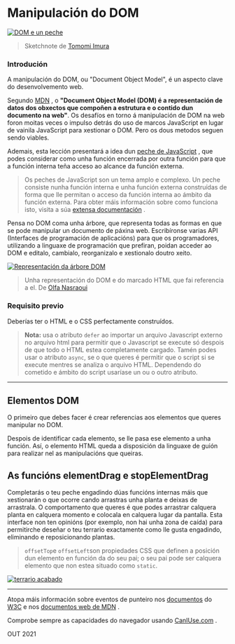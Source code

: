 # Manipulación do DOM

[![DOM e un peche](https://github.com/microsoft/Web-Dev-For-Beginners/raw/main/sketchnotes/webdev101-js.png)](https://github.com/microsoft/Web-Dev-For-Beginners/blob/main/sketchnotes/webdev101-js.png)

> Sketchnote de [Tomomi Imura](https://twitter.com/girlie_mac)

### Introdución

A manipulación do DOM, ou "Document Object Model", é un aspecto clave do desenvolvemento web. 

Segundo [MDN](https://developer.mozilla.org/docs/Web/API/Document_Object_Model/Introduction) , o **"Document Object Model (DOM) é a representación de datos dos obxectos que compoñen a estrutura e o contido dun documento na web"**. Os desafíos en torno á manipulación de DOM na web foron moitas veces o impulso detrás do uso de marcos JavaScript en lugar de vainila JavaScript para xestionar o DOM. Pero os dous metodos seguen sendo viables.

Ademais, esta lección presentará a idea dun [peche de JavaScript](https://developer.mozilla.org/docs/Web/JavaScript/Closures) , que podes considerar como unha función encerrada por outra función para que a función interna teña acceso ao alcance da función externa.

> Os peches de JavaScript son un tema amplo e complexo. Un peche consiste nunha función interna e unha función externa construídas de forma que lle permitan o acceso da función interna ao ámbito da función externa. Para obter máis información sobre como funciona isto, visita a súa [extensa documentación](https://developer.mozilla.org/docs/Web/JavaScript/Closures) .

Pensa no DOM coma unha árbore, que representa todas as formas en que se pode manipular un documento de páxina web. Escribíronse varias API (Interfaces de programación de aplicacións) para que os programadores, utilizando a linguaxe de programación que prefiran, poidan acceder ao DOM e editalo, cambialo, reorganizalo e xestionalo doutro xeito.

[![Representación da árbore DOM](https://github.com/microsoft/Web-Dev-For-Beginners/raw/main/3-terrarium/3-intro-to-DOM-and-closures/images/dom-tree.png)](https://github.com/microsoft/Web-Dev-For-Beginners/blob/main/3-terrarium/3-intro-to-DOM-and-closures/images/dom-tree.png)

> Unha representación do DOM e do marcado HTML que fai referencia a el. De [Olfa Nasraoui](https://www.researchgate.net/publication/221417012_Profile-Based_Focused_Crawler_for_Social_Media-Sharing_Websites)

### Requisito previo

Deberías ter o HTML e o CSS perfectamente construídos. 

> **Nota:** usa o atributo `defer` ao importar un arquivo Javascript externo no arquivo html para permitir que o Javascript se execute só despois de que todo o HTML estea completamente cargado. Tamén podes usar o atributo `async`, se o que queres é permitir que o script si se execute mentres se analiza o arquivo HTML. Dependendo do cometido e ámbito do script usaríase un ou o outro atributo.

------

## Elementos DOM

O primeiro que debes facer é crear referencias aos elementos que queres manipular no DOM. 

Despois de identificar cada elemento, se lle pasa ese elemento a unha función. Así, o elemento HTML queda a disposición da linguaxe de guión para realizar nel as manipulacións que queiras.



## As funcións elementDrag e stopElementDrag

Completarás o teu peche engadindo dúas funcións internas máis que xestionarán o que ocorre cando arrastras unha planta e deixas de arrastrala. O comportamento que queres é que podes arrastrar calquera planta en calquera momento e colocala en calquera lugar da pantalla. Esta interface non ten opinións (por exemplo, non hai unha zona de caída) para permitirche deseñar o teu terrario exactamente como lle gusta engadindo, eliminando e reposicionando plantas.

> `offsetTop`e `offsetLeft`son propiedades CSS que definen a posición dun elemento en función da do seu pai; o seu pai pode ser calquera elemento que non estea situado como `static`.

[![terrario acabado](https://github.com/microsoft/Web-Dev-For-Beginners/raw/main/3-terrarium/3-intro-to-DOM-and-closures/images/terrarium-final.png)](https://github.com/microsoft/Web-Dev-For-Beginners/blob/main/3-terrarium/3-intro-to-DOM-and-closures/images/terrarium-final.png)

------

Atopa máis información sobre eventos de punteiro nos [documentos](https://www.w3.org/TR/pointerevents1/) do [W3C](https://www.w3.org/TR/pointerevents1/) e nos [documentos web de MDN](https://developer.mozilla.org/docs/Web/API/Pointer_events) .

Comprobe sempre as capacidades do navegador usando [CanIUse.com](https://caniuse.com/) .





OUT 2021

